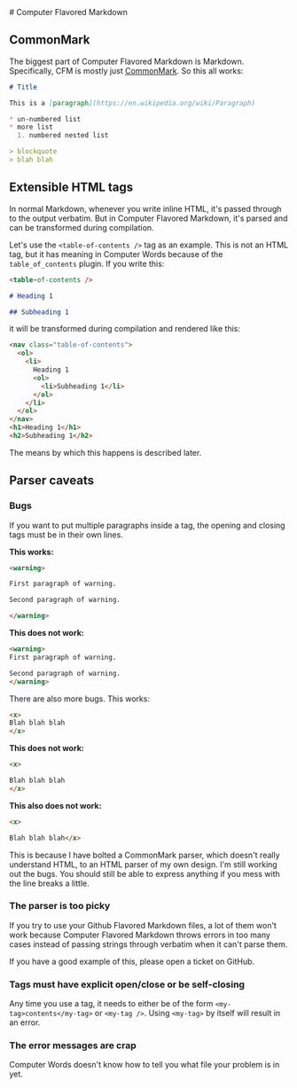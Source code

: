 <a name="computer-flavored-markdown" />
# Computer Flavored Markdown

## CommonMark

The biggest part of Computer Flavored Markdown is Markdown. Specifically,
CFM is mostly just [CommonMark](http://commonmark.org/help/). So this all
works:

```markdown
# Title

This is a [paragraph](https://en.wikipedia.org/wiki/Paragraph)

* un-numbered list
* more list
  1. numbered nested list

> blockquote
> blah blah
```

## Extensible HTML tags

In normal Markdown, whenever you write inline HTML, it's passed through to
the output verbatim. But in Computer Flavored Markdown, it's parsed and can
be transformed during compilation.

Let's use the `<table-of-contents />` tag as an example. This is not an HTML
tag, but it has meaning in Computer Words because of the `table_of_contents`
plugin. If you write this:

```markdown
<table-of-contents />

# Heading 1

## Subheading 1
```

it will be transformed during compilation and rendered like this:

```html
<nav class="table-of-contents">
  <ol>
    <li>
      Heading 1
      <ol>
        <li>Subheading 1</li>
      </ol>
    </li>
  </ol>
</nav>
<h1>Heading 1</h1>
<h2>Subheading 1</h2>
```

The means by which this happens is described later.

## Parser caveats

### Bugs

If you want to put multiple paragraphs inside a tag, the opening and closing
tags must be in their own lines.

**This works:** 

```markdown
<warning>

First paragraph of warning.

Second paragraph of warning.

</warning>
```

**This does not work:** 

```markdown
<warning>
First paragraph of warning.

Second paragraph of warning.
</warning>
```

There are also more bugs. This works:

```markdown
<x>
Blah blah blah
</x>
```

**This does not work:**

```markdown
<x>

Blah blah blah
</x>
```

**This also does not work:**

```markdown
<x>

Blah blah blah</x>
```

This is because I have bolted a CommonMark parser, which doesn't really
understand HTML, to an HTML parser of my own design. I'm still working out
the bugs. You should still be able to express anything if you mess with the
line breaks a little.

### The parser is too picky

If you try to use your Github Flavored Markdown files, a lot of them won't
work because Computer Flavored Markdown throws errors in too many cases instead
of passing strings through verbatim when it can't parse them.

If you have a good example of this, please open a ticket on GitHub.

### Tags must have explicit open/close or be self-closing

Any time you use a tag, it needs to either be of the form
`<my-tag>contents</my-tag>` or `<my-tag />`. Using `<my-tag>` by itself
will result in an error.

### The error messages are crap

Computer Words doesn't know how to tell you what file your problem is in yet.
